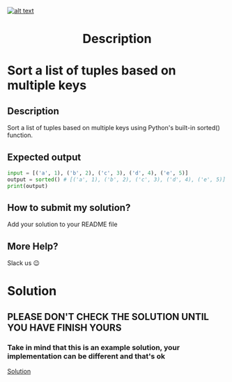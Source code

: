 <a href="https://www.core-code.io/">

![alt text](https://uploads-ssl.webflow.com/5eb2f56932c3562feab232e3/5f73550d00249e7e96c9f3de_Logo.png 'corecodeio')

</a>

<h1 align="center">Description</h1>

# Sort a list of tuples based on multiple keys


## Description

Sort a list of tuples based on multiple keys using Python's built-in sorted() function.

## Expected output
```python
input = [('a', 1), ('b', 2), ('c', 3), ('d', 4), ('e', 5)]
output = sorted() # [('a', 1), ('b', 2), ('c', 3), ('d', 4), ('e', 5)]
print(output)
``` 


## How to submit my solution?
    
Add your solution to your README file

## More Help?

Slack us 😉

# Solution

## PLEASE DON'T CHECK THE SOLUTION UNTIL YOU HAVE FINISH YOURS

### Take in mind that this is an example solution, your implementation can be different and that's ok

[Solution](../sol)
